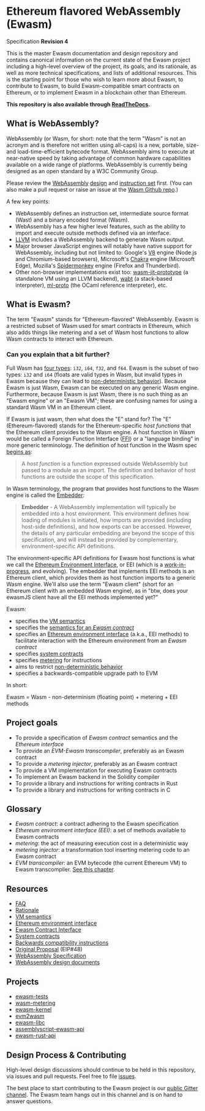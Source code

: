 # Ethereum flavored WebAssembly (Ewasm)

Specification **Revision 4**

This is the master Ewasm documentation and design repository and contains canonical information on the current state of the Ewasm project including a high-level overview of the project, its goals, and its rationale, as well as more technical specifications, and lists of additional resources. This is the starting point for those who wish to learn more about Ewasm, to contribute to Ewasm, to build Ewasm-compatible smart contracts on Ethereum, or to implement Ewasm in a blockchain other than Ethereum.

**This repository is also available through [ReadTheDocs](https://ewasm.readthedocs.io).**

## What is WebAssembly?

WebAssembly (or Wasm, for short: note that the term "Wasm" is not an acronym and is therefore not written using all-caps) is a new, portable, size- and load-time-efficient bytecode format. WebAssembly aims to execute at near-native speed by taking advantage of common hardware capabilities available on a wide range of platforms. WebAssembly is currently being designed as an open standard by a W3C Community Group.

Please review the [WebAssembly](http://webassembly.org/) [design](http://webassembly.org/docs/high-level-goals/) and [instruction set](https://webassembly.github.io/spec/core/appendix/index-instructions.html#index-instr) first. (You can also make a pull request or raise an issue at the [Wasm Github repo](https://github.com/WebAssembly/design).)

A few key points:
* WebAssembly defines an instruction set, intermediate source format (Wast) and a binary encoded format (Wasm).
* WebAssembly has a few higher level features, such as the ability to import and execute outside methods defined via an interface.
* [LLVM](https://llvm.org/) includes a WebAssembly backend to generate Wasm output.
* Major browser JavaScript engines will notably have native support for
  WebAssembly, including but not limited to: Google's
  [V8](https://github.com/v8/v8) engine (Node.js and Chromium-based browsers),
  Microsoft's [Chakra](https://github.com/Microsoft/ChakraCore) engine
  (Microsoft Edge), Mozilla's
  [Spidermonkey](https://github.com/mozilla/gecko-dev/tree/master/js) engine
  (Firefox and Thunderbird).
* Other non-browser implementations exist too:
  [wasm-jit-prototype](https://github.com/WebAssembly/wasm-jit-prototype) (a
  standalone VM using an LLVM backend),
  [wabt](https://github.com/WebAssembly/wabt) (a stack-based interpreter),
  [ml-proto](https://github.com/WebAssembly/spec/tree/master/ml-proto) (the
  OCaml reference interpreter), etc.

## What is Ewasm?

The term "Ewasm" stands for "Ethereum-flavored" WebAssembly. Ewasm is a restricted subset of Wasm used for smart contracts in Ethereum, which also adds things like metering and a set of Wasm host functions to allow Wasm contracts to interact with Ethereum.

### Can you explain that a bit further?

Full Wasm has [four types](https://webassembly.github.io/spec/core/syntax/types.html): `i32`, `i64`, `f32`, and `f64`. Ewasm is the subset of two types: `i32` and `i64` (floats are valid types in Wasm, but invalid types in Ewasm because they can lead to [non-deterministic behavior](https://github.com/WebAssembly/design/blob/master/Nondeterminism.md)). Because Ewasm is just Wasm, Ewasm can be executed on any generic Wasm engine. Furthermore, because Ewasm is just Wasm, there is no such thing as an "Ewasm engine" or an "Ewasm VM"; these are confusing names for using a standard Wasm VM in an Ethereum client.

If Ewasm is just wasm, then what does the "E" stand for? The "E" (Ethereum-flavored) stands for the Ethereum-specific *host functions* that the Ethereum client provides to the Wasm engine. A host function in Wasm would be called a Foreign Function Interface ([FFI](https://en.wikipedia.org/wiki/Foreign_function_interface)) or a "language binding" in more generic terminology. The definition of host function in the Wasm spec [begins as](https://webassembly.github.io/spec/core/exec/runtime.html#function-instances):

> A *host function* is a function expressed outside WebAssembly but passed to a module as an import. The definition and behavior of host functions are outside the scope of this specification.

In Wasm terminology, the program that provides host functions to the Wasm engine is called the [Embedder](https://webassembly.github.io/spec/core/intro/overview.html#embedder):

> **Embedder** - A WebAssembly implementation will typically be embedded into a host environment. This environment defines how loading of modules is initiated, how imports are provided (including host-side definitions), and how exports can be accessed. However, the details of any particular embedding are beyond the scope of this specification, and will instead be provided by complementary, environment-specific API definitions.

The environment-specific API definitions for Ewasm host functions is what we call the [Ethereum Environment Interface](https://github.com/ewasm/design/blob/master/eth_interface.md), or EEI (which is a [work-in-progress](https://github.com/ewasm/design/pulls), and evolving). The embedder that implements EEI methods is an Ethereum client, which  provides them as host function imports to a generic Wasm engine.  We'll also use the term "Ewasm client" (short for an Ethereum client with an embedded Wasm engine), as in "btw, does your ewasmJS client have all the EEI methods implemented yet?"

Ewasm:
* specifies the [VM semantics](./vm_semantics.md)
* specifies the [semantics for an *Ewasm contract*](./contract_interface.md)
* specifies an [Ethereum environment interface](./eth_interface.md) (a.k.a., EEI methods) to facilitate interaction with the Ethereum environment from an *Ewasm contract*
* specifies [system contracts](./system_contracts.md)
* specifies [metering](./metering.md) for instructions
* aims to restrict [non-deterministic behavior](https://github.com/WebAssembly/design/blob/master/Nondeterminism.md)
* specifies a backwards-compatible upgrade path to EVM

In short:

Ewasm = Wasm - non-determinism (floating point) + metering + EEI methods

## Project goals

* To provide a specification of *Ewasm contract* semantics and the *Ethereum interface*
* To provide an *EVM-Ewasm transcompiler*, preferably as an Ewasm contract
* To provide a *metering injector*, preferably as an Ewasm contract
* To provide a VM implementation for executing Ewasm contracts
* To implement an Ewasm backend in the Solidity compiler
* To provide a library and instructions for writing contracts in Rust
* To provide a library and instructions for writing contracts in C

## Glossary

* *Ewasm contract*: a contract adhering to the Ewasm specification
* *Ethereum environment interface (EEI)*: a set of methods available to Ewasm contracts
* *metering*: the act of measuring execution cost in a deterministic way
* *metering injector*: a transformation tool inserting metering code to an Ewasm contract
* *EVM transcompiler*: an EVM bytecode (the current Ethereum VM) to Ewasm transcompiler. [See this chapter](./evm_transcompiler.md).

## Resources

* [FAQ](./faq.md)
* [Rationale](./rationale.md)
* [VM semantics](./vm_semantics.md)
* [Ethereum environment interface](./eth_interface.md)
* [Ewasm Contract Interface](./contract_interface.md)
* [System contracts](./system_contracts.md)
* [Backwards compatibility instructions](./backwards_compatibility.md)
* [Original Proposal](https://github.com/ethereum/EIPs/issues/48) (EIP#48)
* [WebAssembly Specification](https://webassembly.github.io/spec/)
* [WebAssembly design documents](https://github.com/WebAssembly/design)

## Projects

* [ewasm-tests](https://github.com/ewasm/ewasm-tests)
* [wasm-metering](https://github.com/ewasm/wasm-metering)
* [ewasm-kernel](https://github.com/ewasm/ewasm-kernel)
* [evm2wasm](https://github.com/ewasm/evm2wasm)
* [ewasm-libc](https://github.com/ewasm/ewasm-libc)
* [assemblyscript-ewasm-api](https://github.com/ewasm/assemblyscript-ewasm-api)
* [ewasm-rust-api](https://github.com/ewasm/ewasm-rust-api)

## Design Process & Contributing
High-level design discussions should continue to be held in this repository, via issues and pull requests. Feel free to file [issues](https://github.com/ethereum/ewasm-design/issues).

The best place to start contributing to the Ewasm project is our [public Gitter channel](https://gitter.im/ewasm/Lobby). The Ewasm team hangs out in this channel and is on hand to answer questions.
